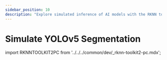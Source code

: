 ```yaml
---
sidebar_position: 10
description: "Explore simulated inference of AI models with the RKNN toolkit and experience the efficiency and precision of intelligent image segmentation"
---
```


# Simulate YOLOv5 Segmentation

import RKNNTOOLKIT2PC from '../../../common/dev/\_rknn-toolkit2-pc.mdx';

<RKNNTOOLKIT2PC />
